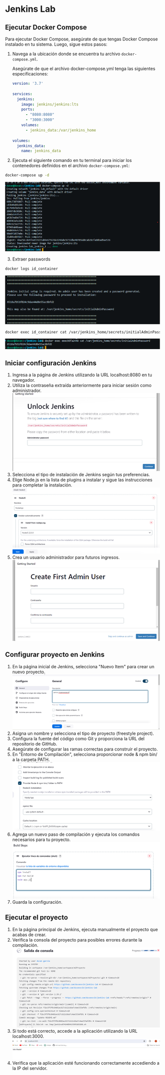 # Jenkins Lab

## Ejecutar Docker Compose

Para ejecutar Docker Compose, asegúrate de que tengas Docker Compose instalado en tu sistema. Luego, sigue estos pasos:

1. Navega a la ubicación donde se encuentra tu archivo `docker-compose.yml`.

    Asegúrate de que el archivo docker-compose.yml tenga las siguientes especificaciones:
    ```yaml
    version: '3.7'

    services:
      jenkins:
        image: jenkins/jenkins:lts
        ports:
          - "8080:8080"
          - "3000:3000"
        volumes:
          - jenkins_data:/var/jenkins_home

    volumes:
      jenkins_data:
        name: jenkins_data
    ```
    

2. Ejecuta el siguiente comando en tu terminal para iniciar los contenedores definidos en el archivo `docker-compose.yml`:

```bash
docker-compose up -d
```
![Ejemplo de imagen](evidences/jenkins.png)

3. Extraer passwords

```bash
docker logs id_container
```
![Ejemplo de imagen](evidences/jenkins3.png)
```bash
docker exec id_container cat /var/jenkins_home/secrets/initialAdminPassword
```
![Ejemplo de imagen](evidences/jenkins4.png)

## Iniciar configuración Jenkins
1. Ingresa a la página de Jenkins utilizando la URL localhost:8080 en tu navegador.
2. Utiliza la contraseña extraída anteriormente para iniciar sesión como administrador.
![Ejemplo de imagen](evidences/jenkins5.png)
3. Selecciona el tipo de instalación de Jenkins según tus preferencias.
4. Elige Node.js en la lista de plugins a instalar y sigue las instrucciones para completar la instalación.
![Ejemplo de imagen](evidences/jenkins7.png)
5. Crea un usuario administrador para futuros ingresos.
![Ejemplo de imagen](evidences/jenkins6.png)

## Configurar proyecto en Jenkins
1. En la página inicial de Jenkins, selecciona "Nuevo Item" para crear un nuevo proyecto.
![Ejemplo de imagen](evidences/jenkins8.png)
2. Asigna un nombre y selecciona el tipo de proyecto (freestyle project).
3. Configura la fuente del código como Git y proporciona la URL del repositorio de GitHub.
4. Asegúrate de configurar las ramas correctas para construir el proyecto.
5. En "Entorno de Compilación", selecciona proporcionar node & npm bin/ a la carpeta PATH.
![Ejemplo de imagen](evidences/jenkins9.png)
6. Agrega un nuevo paso de compilación y ejecuta los comandos necesarios para tu proyecto.
![Ejemplo de imagen](evidences/jenkins10.png)
7. Guarda la configuración.

## Ejecutar el proyecto
1. En la página principal de Jenkins, ejecuta manualmente el proyecto que acabas de crear.
2. Verifica la consola del proyecto para posibles errores durante la compilación.
![Ejemplo de imagen](evidences/jenkins11.png)
3. Si todo está correcto, accede a la aplicación utilizando la URL localhost:3000.
![Ejemplo de imagen](evidences/jenkins12.png)
4. Verifica que la aplicación esté funcionando correctamente accediendo a la IP del servidor.

